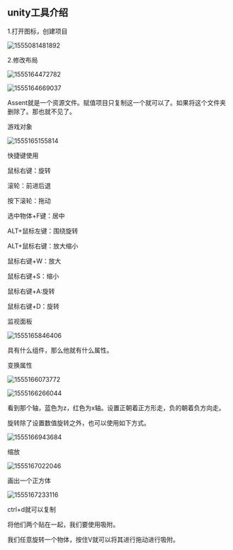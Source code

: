 ## unity工具介绍

1.打开图标，创建项目

![1555081481892](图片\1555081481892.png)

2.修改布局

![1555164472782](图片/1555164472782.png)

![1555164669037](E:\专题\读书笔记\unity笔记\图片\1555164669037.png)

Assent就是一个资源文件。赋值项目只复制这一个就可以了。如果将这个文件夹删除了。那也就不见了。





游戏对象

![1555165155814](图片/1555165155814.png)

快捷键使用

鼠标右键：旋转

滚轮：前进后退

按下滚轮：拖动

选中物体+F键：居中

ALT+鼠标左键：围绕旋转

ALT+鼠标右键：放大缩小

鼠标右键+W：放大

鼠标右键+S：缩小

鼠标右键+A:旋转

鼠标右键+D：旋转



监视面板

![1555165846406](图片/1555165846406.png)

具有什么组件，那么他就有什么属性。

变换属性

![1555166073772](图片/1555166073772.png)

![1555166266044](图片/1555166266044.png)

看到那个轴，蓝色为z，红色为x轴。设置正朝着正方形走，负的朝着负方向走。

旋转除了设置数值旋转之外，也可以使用如下方式。

![1555166943684](图片/1555166943684.png)

缩放

![1555167022046](图片/1555167022046.png)

画出一个正方体

![1555167233116](图片/1555167233116.png)

ctrl+d就可以复制

将他们两个贴在一起，我们要使用吸附。

我们任意旋转一个物体，按住V就可以将其进行拖动进行吸附。